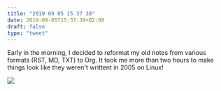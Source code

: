 ```yaml
---
title: "2019 09 05 15 37 38"
date: 2019-09-05T15:37:39+02:00
draft: false
type: "tweet"
---
```

Early in the morning, I decided to reformat my old notes from various formats (RST, MD, TXT) to Org. It took me more than two hours to make things look like they weren't writtent in 2005 on Linux!

![](/img/2019-09-05-15-37-38.png)
